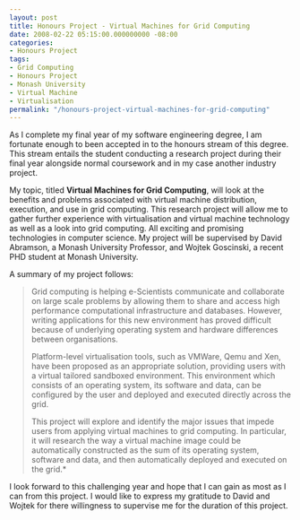 ```yaml
---
layout: post
title: Honours Project - Virtual Machines for Grid Computing
date: 2008-02-22 05:15:00.000000000 -08:00
categories:
- Honours Project
tags:
- Grid Computing
- Honours Project
- Monash University
- Virtual Machine
- Virtualisation
permalink: "/honours-project-virtual-machines-for-grid-computing"
---
```

As I complete my final year of my software engineering degree, I am fortunate enough to been accepted in to the honours stream of this degree. This stream entails the student conducting a research project during their final year alongside normal coursework and in my case another industry project.  

My topic, titled **Virtual Machines for Grid Computing**, will look at the benefits and problems associated with virtual machine distribution, execution, and use in grid computing. This research project will allow me to gather further experience with virtualisation and virtual machine technology as well as a look into grid computing. All exciting and promising technologies in computer science. My project will be supervised by David Abramson, a Monash University Professor, and Wojtek Goscinski, a recent PHD student at Monash University.  

A summary of my project follows:  
>Grid computing is helping e-Scientists communicate and collaborate on large scale problems by allowing them to share and access high performance computational infrastructure and databases. However, writing applications for this new environment has proved difficult because of underlying operating system and hardware differences between organisations.
>
>Platform-level virtualisation tools, such as VMWare, Qemu and Xen, have been proposed as an appropriate solution, providing users with a virtual tailored sandboxed environment. This environment which consists of an operating system, its software and data, can be configured by the user and deployed and executed directly across the grid.  
>
>This project will explore and identify the major issues that impede users from applying virtual machines to grid computing. In particular, it will research the way a virtual machine image could be automatically constructed as the sum of its operating system, software and data, and then automatically deployed and executed on the grid.* 

I look forward to this challenging year and hope that I can gain as most as I can from this project. I would like to express my gratitude to David and Wojtek for there willingness to supervise me for the duration of this project.
